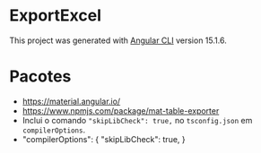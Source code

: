 # ExportExcel

This project was generated with [Angular CLI](https://github.com/angular/angular-cli) version 15.1.6.

# Pacotes 
- https://material.angular.io/
- https://www.npmjs.com/package/mat-table-exporter
- Inclui o comando `"skipLibCheck": true,` no `tsconfig.json` em `compilerOptions`.
- "compilerOptions": {
    "skipLibCheck": true,
    }

